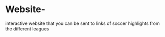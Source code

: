 # Website-
interactive website that you can be sent to links of soccer highlights from the different leagues
